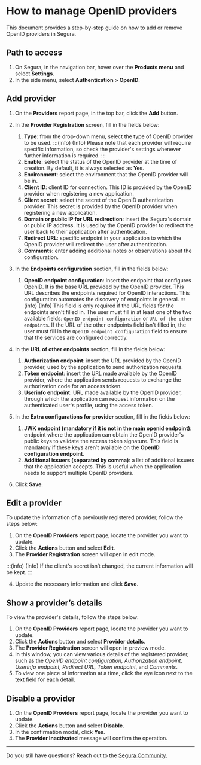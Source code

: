 # How to manage OpenID providers

This document provides a step-by-step guide on how to add or remove OpenID providers in Segura.

## Path to access
1. On Segura, in the navigation bar, hover over the **Products menu** and select **Settings**.  
2. In the side menu, select **Authentication > OpenID**.  

## Add provider

1. On the **Providers** report page, in the top bar, click the **Add** button.
2. In the **Provider Registration** screen, fill in the fields below:
    1. **Type**: from the drop-down menu, select the type of OpenID provider to be used.
    :::(info) (Info)
    Please note that each provider will require specific information, so check the provider's settings whenever further information is required.
    :::
    3. **Enable**: select the status of the OpenID provider at the time of creation. By default, it is always selected as **Yes**.
    4. **Environment**: select the environment that the OpenID provider will be in.
    5. **Client ID**: client ID for connection. This ID is provided by the OpenID provider when registering a new application.
    6. **Client secret**: select the secret of the OpenID authentication provider. This secret is provided by the OpenID provider when registering a new application.
    7. **Domain or public IP for URL redirection**: insert the Segura's domain or public IP address. It is used by the OpenID provider to redirect the user back to their application after authentication.
    8. **Redirect URL**: specific endpoint in your application to which the OpenID provider will redirect the user after authentication.
    9. **Comments**: enter adding additional notes or observations about the configuration.
3. In the **Endpoints configuration** section, fill in the fields below:
    1. **OpenID endpoint configuration**: insert the endpoint that configures OpenID. It is the base URL provided by the OpenID provider. This URL describes the endpoints required for OpenID interactions. This configuration automates the discovery of endpoints in general.
    :::(info) (Info)
    This field is only required if the URL fields for the endpoints aren't filled in. The user must fill in at least one of the two available fields: `OpenID endpoint configuration` or `URL of the other endpoints`. If the URL of the other endpoints field isn't filled in, the user must fill in the `OpenID endpoint configuration` field to ensure that the services are configured correctly.

4. In the **URL of other endpoints** section, fill in the fields below:
    1. **Authorization endpoint**: insert the URL provided by the OpenID provider, used by the application to send authorization requests.
    2. **Token endpoint**: insert the URL made available by the OpenID provider, where the application sends requests to exchange the authorization code for an access token.
    3. **Userinfo endpoint**: URL made available by the OpenID provider, through which the application can request information on the authenticated user's profile, using the access token.
5. In the **Extra configurations for provider** section, fill in the fields below:
    1. **JWK endpoint (mandatory if it is not in the main openid endpoint)**: endpoint where the application can obtain the OpenID provider's public keys to validate the access token signature. This field is mandatory if these keys aren’t available on the **OpenID configuration endpoint**.
    2. **Additional issuers (separated by comma)**: a list of additional issuers that the application accepts. This is useful when the application needs to support multiple OpenID providers.
6. Click **Save**.

## Edit a provider
To update the information of a previously registered provider, follow the steps below:

1. On the **OpenID Providers** report page, locate the provider you want to update.
2. Click the **Actions** button and select **Edit**.
3. The **Provider Registration** screen will open in edit mode.

:::(info) (Info)
If the client's secret isn’t changed, the current information will be kept.
:::

4. Update the necessary information and click **Save**.

## Show a provider’s details
To view the provider's details, follow the steps below:

1. On the **OpenID Providers** report page, locate the provider you want to update.
2. Click the **Actions** button and select **Provider details**.
2. The **Provider Registration** screen will open in preview mode.
3. In this window, you can view various details of the registered provider, such as the *OpenID endpoint configuration, Authorization endpoint, Userinfo endpoint, Redirect URL, Token endpoint*, and *Comments*.
4. To view one piece of information at a time, click the eye icon next to the text field for each detail.

## Disable a provider

1. On the **OpenID Providers** report page, locate the provider you want to update.
2. Click the **Actions** button and select **Disable**.
2. In the confirmation modal, click **Yes**.
3. The **Provider Inactivated** message will confirm the operation.

***

Do you still have questions? Reach out to the [Segura Community.](https://community.Segura.io/)
